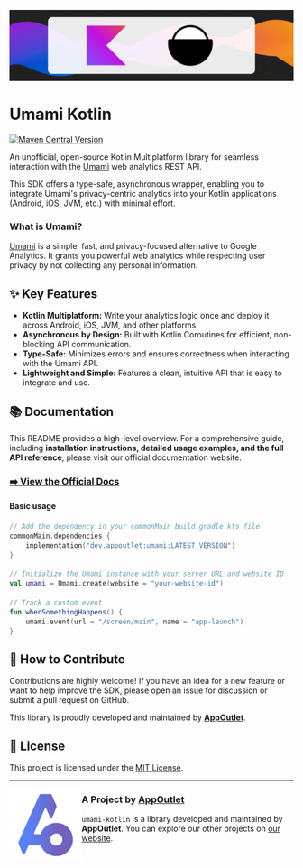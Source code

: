 ![banner](docs/img/banner.png)
# Umami Kotlin

[![Maven Central Version](https://img.shields.io/maven-central/v/dev.appoutlet/umami?style=for-the-badge&label=Maven%20Central&link=https%3A%2F%2Fcentral.sonatype.com%2Fartifact%2Fdev.appoutlet%2Fumami)](https://central.sonatype.com/artifact/dev.appoutlet/umami)

An unofficial, open-source Kotlin Multiplatform library for seamless interaction with the [Umami](https://umami.is) web analytics REST API.

This SDK offers a type-safe, asynchronous wrapper, enabling you to integrate Umami's privacy-centric analytics into your Kotlin applications (Android, iOS, JVM, etc.) with minimal effort.

### What is Umami?

[Umami](https://umami.is) is a simple, fast, and privacy-focused alternative to Google Analytics. It grants you powerful web analytics while respecting user privacy by not collecting any personal information.

## ✨ Key Features

* **Kotlin Multiplatform:** Write your analytics logic once and deploy it across Android, iOS, JVM, and other platforms.
* **Asynchronous by Design:** Built with Kotlin Coroutines for efficient, non-blocking API communication.
* **Type-Safe:** Minimizes errors and ensures correctness when interacting with the Umami API.
* **Lightweight and Simple:** Features a clean, intuitive API that is easy to integrate and use.

## 📚 Documentation

This README provides a high-level overview. For a comprehensive guide, including **installation instructions, detailed usage examples, and the full API reference**, please visit our official documentation website.

### **[➡️ View the Official Docs](https://appoutlet.dev/umami-kotlin/)**

#### Basic usage
```kotlin
// Add the dependency in your commonMain build.gradle.kts file
commonMain.dependencies {
    implementation("dev.appoutlet:umami:LATEST_VERSION")
}

// Initialize the Umami instance with your server URL and website ID
val umami = Umami.create(website = "your-website-id")

// Track a custom event
fun whenSomethingHappens() {
    umami.event(url = "/screen/main", name = "app-launch")
}
```

## 🙌 How to Contribute

Contributions are highly welcome\! If you have an idea for a new feature or want to help improve the SDK, please open an issue for discussion or submit a pull request on GitHub.

This library is proudly developed and maintained by **[AppOutlet](https://appoutlet.dev)**.

## 📜 License

This project is licensed under the [MIT License](https://www.google.com/search?q=LICENSE).

-----
<div>
    <a href="https://appoutlet.dev">
        <img src="docs/img/appoutlet.png" width="128" align="left" />
    </a>
</div>

### A Project by [AppOutlet](https://appoutlet.dev)
`umami-kotlin` is a library developed and maintained by **AppOutlet**. You can explore our other projects on [our website](https://appoutlet.dev).
